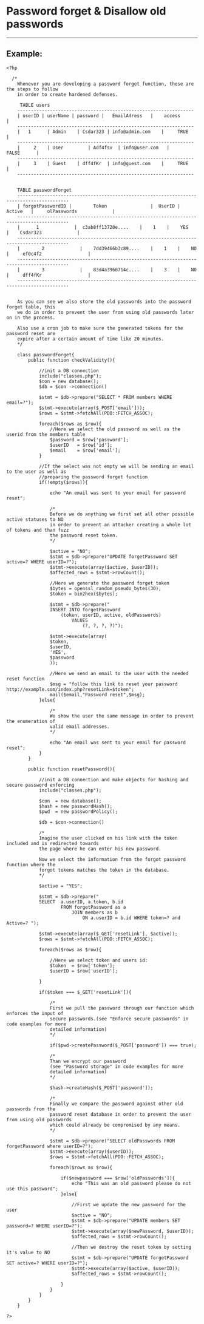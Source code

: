 # Password forget & Disallow old passwords
-------

## Example:

    <?hp

      /*
    	Whenever you are developing a password forget function, these are the steps to follow
    	in order to create hardened defenses.

    	 TABLE users
        -----------------------------------------------------------------
        | userID | userName | password |   EmailAdress	 |    access	  |
        -----------------------------------------------------------------   
        |   1	   | Admin	  | Csdar323 | info@admin.com	 | 	   TRUE		  |
        -----------------------------------------------------------------    	
        |	  2	   | User		  | Adf4fsv  | info@user.com   |	   FALSE	  |
        -----------------------------------------------------------------    
        |	  3	   | Guest	  | dff4fKr  | info@guest.com	 |	   TRUE		  |
        -----------------------------------------------------------------    


        TABLE passwordForget
        -----------------------------------------------------------------------------------------   
        | forgotPasswordID | 		Token 			     | 	UserID |   Active	|	  olPasswords	          |
        -----------------------------------------------------------------------------------------
        |      1  	 	     | 	c3ab8ff13720e....	 |	  1	   | 	YES		  |	   Csdar323	          	|
        -----------------------------------------------------------------------------------------
        |	     2	 	       | 	7dd39466b3c89....	 |	  1	   | 	NO		  |		ef0c4f2		            |
        -----------------------------------------------------------------------------------------
        |	     3	 	       | 	83d4a3960714c....	 |	  3	   | 	NO		  |		dff4fKr		            |
        -----------------------------------------------------------------------------------------


    	As you can see we also store the old passwords into the password forget table, this
    	we do in order to prevent the user from using old passwords later on in the process.

    	Also use a cron job to make sure the generated tokens for the password reset are
    	expire after a certain amount of time like 20 minutes.
    	*/

    	class passwordForget{
    		public function checkValidity(){

    			//init a DB connection
    			include("classes.php");
    			$con = new database();
    			$db = $con ->connection()

    			$stmt = $db->prepare("SELECT * FROM members WHERE email=?");
    			$stmt->execute(array($_POST['email']));
    			$rows = $stmt->fetchAll(PDO::FETCH_ASSOC);

    			foreach($rows as $row){
    				//Here we select the old password as well as the userid from the members table
    				$password = $row['password'];
    				$userID   = $row['id'];
    				$email 	  = $row['email'];
    			}

    			//If the select was not empty we will be sending an email to the user as well as
    			//preparing the password forget function
    			if(!empty($rows)){

    				echo "An email was sent to your email for password reset";

    				/*
    				Before we do anything we first set all other possible active statuses to NO
    				in order to prevent an attacker creating a whole lot of tokens and than fuzz
    				the password reset token.
    				*/

    				$active = "NO";
    				$stmt = $db->prepare("UPDATE forgetPassword SET active=? WHERE userID=?");
    				$stmt->execute(array($active, $userID));
    				$affected_rows = $stmt->rowCount();

    				//Here we generate the password forget token
    				$bytes = openssl_random_pseudo_bytes(30);
    				$token = bin2hex($bytes);

    				$stmt = $db->prepare("
    				INSERT INTO forgetPassword
    					(token, userID, active, oldPasswords)
    						VALUES
    							(?, ?, ?, ?)");

    				$stmt->execute(array(
    				$token,
    				$userID,
    				'YES',
    				$password
    				));

    				//Here we send an email to the user with the needed reset function
    				$msg = "follow this link to reset your password http://example.com/index.php?resetLink=$token";
    				mail($email,"Password reset",$msg);
    			}else{

    				/*
    				We show the user the same message in order to prevent the enumeration of
    				valid email addresses.
    				*/

    				echo "An email was sent to your email for password reset";			
    			}
    		}

    		public function resetPassword(){

    			//init a DB connection and make objects for hashing and secure password enforcing
    			include("classes.php");

    			$con  = new database();
    			$hash = new passwordHash();
    			$pwd  = new passwordPolicy();

    			$db = $con->connection()		

    			/*
    			Imagine the user clicked on his link with the token included and is redirected towards
    			the page where he can enter his new password.

    			Now we select the information from the forgot password function where the
    			forgot tokens matches the token in the database.
    			*/

    			$active = "YES";

    			$stmt = $db->prepare("
    			SELECT  a.userID, a.token, b.id
    					FROM forgetPassword as a
    						JOIN members as b
    							ON a.userID = b.id WHERE token=? and Active=? ");

    			$stmt->execute(array($_GET['resetLink'], $active));
    			$rows = $stmt->fetchAll(PDO::FETCH_ASSOC);

    			foreach($rows as $row){

    				//Here we select token and users id:
    				$token  = $row['token'];
    				$userID = $row['userID'];

    			}

    			if($token === $_GET['resetLink']){

    				/*
    				First we pull the password through our function which enforces the input of
    				secure passwords.(see "Enforce secure passwords" in code examples for more
    				detailed information)
    				*/

    				if($pwd->createPassword($_POST['password']) === true);

    				/*
    				Than we encrypt our password
    				(see "Password storage" in code examples for more
    				detailed information)
    				*/

    				$hash->createHash($_POST['password']);

    				/*
    				Finally we compare the password against other old passwords from the
    				password reset database in order to prevent the user from using old passwords
    				which could already be compromised by any means.
    				*/

    				$stmt = $db->prepare("SELECT oldPasswords FROM forgetPassword where userID=?");
    				$stmt->execute(array($userID));
    				$rows = $stmt->fetchAll(PDO::FETCH_ASSOC);

    				foreach($rows as $row){

    					if($newpassword === $row['oldPasswords']){
    						echo "This was an old password please do not use this password";
    					}else{

    						//First we update the new password for the user
    						$active = "NO";
    						$stmt = $db->prepare("UPDATE members SET password=? WHERE userID=?");
    						$stmt->execute(array($newPassword, $userID));
    						$affected_rows = $stmt->rowCount();

    						//Then we destroy the reset token by setting it's value to NO
    						$stmt = $db->prepare("UPDATE forgetPassword SET active=? WHERE userID=?");
    						$stmt->execute(array($active, $userID));
    						$affected_rows = $stmt->rowCount();

    					}
    				}
    			}
    		}
    	}

    ?>
